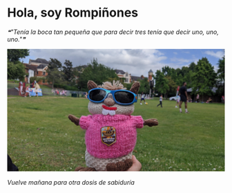 # Hola, soy Rompiñones

<!--STARTS_HERE_QUOTE_README-->
<i>❝"Tenía la boca tan pequeña que para decir tres tenía que decir uno, uno, uno."❞</i>
<!--ENDS_HERE_QUOTE_README-->

<!--START_SECTION:update_image-->
![alt text](https://raw.githubusercontent.com/focaalvarez/rompinones/main/.github/images/IMG_20220611_163900.jpg?raw=true)
<!--END_SECTION:update_image-->

*Vuelve mañana para otra dosis de sabiduría*
